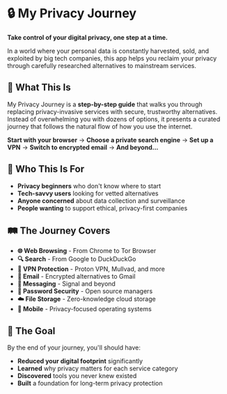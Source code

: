 # 🔒 My Privacy Journey

**Take control of your digital privacy, one step at a time.**

In a world where your personal data is constantly harvested, sold, and exploited by big tech companies, this app helps you reclaim your privacy through carefully researched alternatives to mainstream services.

## 🌟 What This Is

My Privacy Journey is a **step-by-step guide** that walks you through replacing privacy-invasive services with secure, trustworthy alternatives. Instead of overwhelming you with dozens of options, it presents a curated journey that follows the natural flow of how you use the internet.

**Start with your browser** → **Choose a private search engine** → **Set up a VPN** → **Switch to encrypted email** → **And beyond...**

## 🎯 Who This Is For

- **Privacy beginners** who don't know where to start
- **Tech-savvy users** looking for vetted alternatives
- **Anyone concerned** about data collection and surveillance
- **People wanting** to support ethical, privacy-first companies

## 🛤️ The Journey Covers

- **🌐 Web Browsing** - From Chrome to Tor Browser
- **🔍 Search** - From Google to DuckDuckGo
- **🔐 VPN Protection** - Proton VPN, Mullvad, and more
- **📧 Email** - Encrypted alternatives to Gmail
- **💬 Messaging** - Signal and beyond
- **🔑 Password Security** - Open source managers
- **☁️ File Storage** - Zero-knowledge cloud storage
- **📱 Mobile** - Privacy-focused operating systems

## 🎯 The Goal

By the end of your journey, you'll should have:

- **Reduced your digital footprint** significantly
- **Learned** why privacy matters for each service category
- **Discovered** tools you never knew existed
- **Built** a foundation for long-term privacy protection

